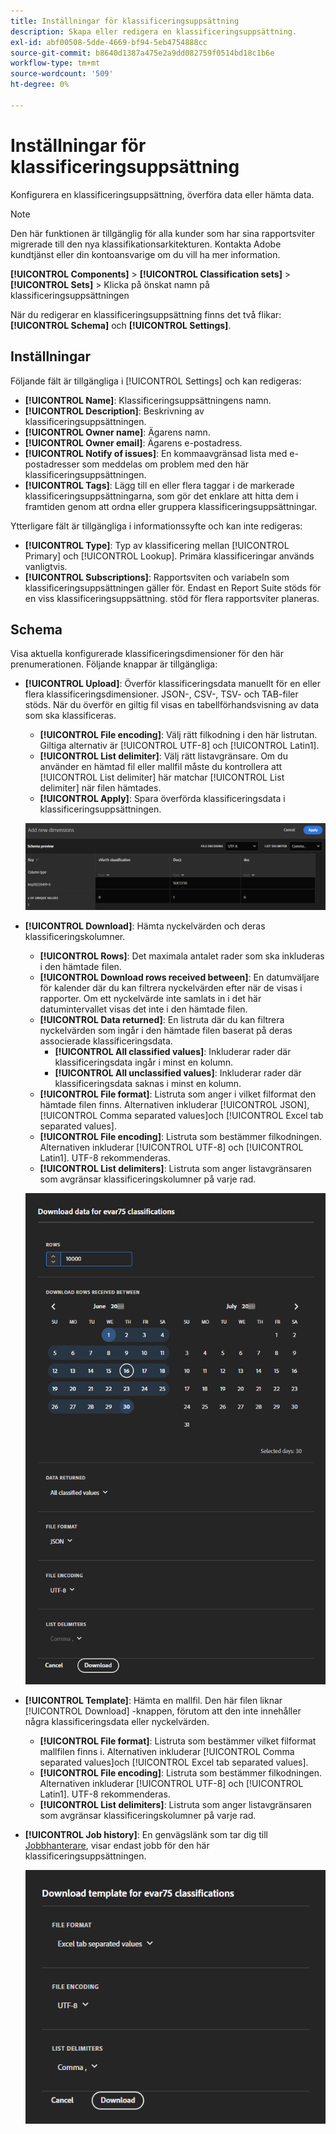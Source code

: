 ```yaml
---
title: Inställningar för klassificeringsuppsättning
description: Skapa eller redigera en klassificeringsuppsättning.
exl-id: abf00508-5dde-4669-bf94-5eb4754888cc
source-git-commit: b8640d1387a475e2a9dd082759f0514bd18c1b6e
workflow-type: tm+mt
source-wordcount: '509'
ht-degree: 0%

---
```


# Inställningar för klassificeringsuppsättning

Konfigurera en klassificeringsuppsättning, överföra data eller hämta data.

>[!NOTE]
>
>Den här funktionen är tillgänglig för alla kunder som har sina rapportsviter migrerade till den nya klassifikationsarkitekturen. Kontakta Adobe kundtjänst eller din kontoansvarige om du vill ha mer information.

**[!UICONTROL Components]** > **[!UICONTROL Classification sets]** > **[!UICONTROL Sets]** > Klicka på önskat namn på klassificeringsuppsättningen

När du redigerar en klassificeringsuppsättning finns det två flikar: **[!UICONTROL Schema]** och **[!UICONTROL Settings]**.

## Inställningar

Följande fält är tillgängliga i [!UICONTROL Settings] och kan redigeras:

* **[!UICONTROL Name]**: Klassificeringsuppsättningens namn.
* **[!UICONTROL Description]**: Beskrivning av klassificeringsuppsättningen.
* **[!UICONTROL Owner name]**: Ägarens namn.
* **[!UICONTROL Owner email]**: Ägarens e-postadress.
* **[!UICONTROL Notify of issues]**: En kommaavgränsad lista med e-postadresser som meddelas om problem med den här klassificeringsuppsättningen.
* **[!UICONTROL Tags]**: Lägg till en eller flera taggar i de markerade klassificeringsuppsättningarna, som gör det enklare att hitta dem i framtiden genom att ordna eller gruppera klassificeringsuppsättningar.

Ytterligare fält är tillgängliga i informationssyfte och kan inte redigeras:

* **[!UICONTROL Type]**: Typ av klassificering mellan [!UICONTROL Primary] och [!UICONTROL Lookup]. Primära klassificeringar används vanligtvis.
* **[!UICONTROL Subscriptions]**: Rapportsviten och variabeln som klassificeringsuppsättningen gäller för. Endast en Report Suite stöds för en viss klassificeringsuppsättning. stöd för flera rapportsviter planeras.

## Schema

Visa aktuella konfigurerade klassificeringsdimensioner för den här prenumerationen. Följande knappar är tillgängliga:

* **[!UICONTROL Upload]**: Överför klassificeringsdata manuellt för en eller flera klassificeringsdimensioner. JSON-, CSV-, TSV- och TAB-filer stöds. När du överför en giltig fil visas en tabellförhandsvisning av data som ska klassificeras.
   * **[!UICONTROL File encoding]**: Välj rätt filkodning i den här listrutan. Giltiga alternativ är [!UICONTROL UTF-8] och [!UICONTROL Latin1].
   * **[!UICONTROL List delimiter]**: Välj rätt listavgränsare. Om du använder en hämtad fil eller mallfil måste du kontrollera att [!UICONTROL List delimiter] här matchar [!UICONTROL List delimiter] när filen hämtades.
   * **[!UICONTROL Apply]**: Spara överförda klassificeringsdata i klassificeringsuppsättningen.

   ![Överföring av klassificeringsuppsättning](../assets/classification-set-upload.png)

* **[!UICONTROL Download]**: Hämta nyckelvärden och deras klassificeringskolumner.
   * **[!UICONTROL Rows]**: Det maximala antalet rader som ska inkluderas i den hämtade filen.
   * **[!UICONTROL Download rows received between]**: En datumväljare för kalender där du kan filtrera nyckelvärden efter när de visas i rapporter. Om ett nyckelvärde inte samlats in i det här datumintervallet visas det inte i den hämtade filen.
   * **[!UICONTROL Data returned]**: En listruta där du kan filtrera nyckelvärden som ingår i den hämtade filen baserat på deras associerade klassificeringsdata.
      * **[!UICONTROL All classified values]**: Inkluderar rader där klassificeringsdata ingår i minst en kolumn.
      * **[!UICONTROL All unclassified values]**: Inkluderar rader där klassificeringsdata saknas i minst en kolumn.
   * **[!UICONTROL File format]**: Listruta som anger i vilket filformat den hämtade filen finns. Alternativen inkluderar [!UICONTROL JSON], [!UICONTROL Comma separated values]och [!UICONTROL Excel tab separated values].
   * **[!UICONTROL File encoding]**: Listruta som bestämmer filkodningen. Alternativen inkluderar [!UICONTROL UTF-8] och [!UICONTROL Latin1]. UTF-8 rekommenderas.
   * **[!UICONTROL List delimiters]**: Listruta som anger listavgränsaren som avgränsar klassificeringskolumner på varje rad.

   ![Hämtning av klassificeringsuppsättning](../assets/classification-set-download.png)

* **[!UICONTROL Template]**: Hämta en mallfil. Den här filen liknar [!UICONTROL Download] -knappen, förutom att den inte innehåller några klassificeringsdata eller nyckelvärden.
   * **[!UICONTROL File format]**: Listruta som bestämmer vilket filformat mallfilen finns i. Alternativen inkluderar [!UICONTROL Comma separated values]och [!UICONTROL Excel tab separated values].
   * **[!UICONTROL File encoding]**: Listruta som bestämmer filkodningen. Alternativen inkluderar [!UICONTROL UTF-8] och [!UICONTROL Latin1]. UTF-8 rekommenderas.
   * **[!UICONTROL List delimiters]**: Listruta som anger listavgränsaren som avgränsar klassificeringskolumner på varje rad.
* **[!UICONTROL Job history]**: En genvägslänk som tar dig till [Jobbhanterare](job-manager.md), visar endast jobb för den här klassificeringsuppsättningen.

   ![Mallen Klassificeringsuppsättning](../assets/classification-set-template.png)
